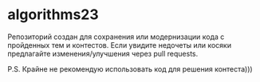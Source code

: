 # algorithms23
Репозиторий создан для сохранения или модернизации кода с пройденных тем и контестов. 
Если увидите недочеты или косяки предлагайте изменения/улучшения через pull requests. 

P.S. Крайне не рекомендую использовать код для решения контеста)))
